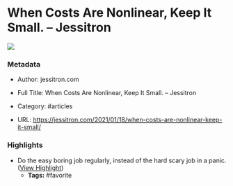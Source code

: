 # When Costs Are Nonlinear, Keep It Small. – Jessitron

![](https://readwise-assets.s3.amazonaws.com/static/images/article1.be68295a7e40.png)

### Metadata

- Author: jessitron.com
- Full Title: When Costs Are Nonlinear, Keep It Small. – Jessitron
- Category: #articles


- URL: https://jessitron.com/2021/01/18/when-costs-are-nonlinear-keep-it-small/

### Highlights

- Do the easy boring job regularly, instead of the hard scary job in a panic. ([View Highlight](https://instapaper.com/read/1380937180/15279606))
    - **Tags:** #favorite
